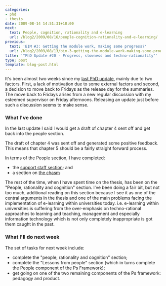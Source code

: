 ```yaml
---
categories:
- phd
- thesis
date: 2009-08-14 14:51:31+10:00
next:
  text: People, cognition, rationality and e-learning
  url: /blog2/2009/08/16/people-cognition-rationality-and-e-learning/
previous:
  text: 'BIM #3: Getting the module work, making some progress?'
  url: /blog2/2009/08/13/bim-3-getting-the-module-work-making-some-progress/
title: '"PhD Update #20 - Progress, slowness and techno-rationality"'
type: post
template: blog-post.html
---
```

It's been almost two weeks since my [last PhD update](/blog2/2009/08/02/phd-update-19-falling-just-a-little-short/), mainly due to two factors. First, a lack of motivation due to some external factors and second, a decision to move back to Fridays as the release day for the summaries. The move back to Fridays arises from a new regular discussion with my esteemed supervisor on Friday afternoons. Releasing an update just before such a discussion seems to make sense.

### What I've done

In the last update I said I would get a draft of chapter 4 sent off and get back into the people section.

The draft of chapter 4 was sent off and generated some positive feedback. This means that chapter 5 should be a fairly straight forward process.

In terms of the People section, I have completed:

- the [support staff section](/blog2/2009/08/09/support-staff-continuing-with-the-people-component/); and
- a section on [the chasm](/blog2/2009/08/09/the-chasm/)

The rest of the time, when I have spent time on the thesis, has been on the "People, rationality and cognition" section. I've been doing a fair bit, but not too much, additional reading on this section because I see it as one of the central arguments in the thesis and one of the main problems facing the implementation of e-learning within universities today. i.e. e-learning within universities is suffering from the over-emphasis on techno-rational approaches to learning and teaching, management and especially information technology which is not only completely inappropriate is got them caught in the past.

### What I'll do next week

The set of tasks for next week include:

- complete the "people, rationality and cognition" section;
- complete the "Lessons from people" section (which in turns complete the People component of the Ps Framework);
- get going on one of the two remaining components of the Ps framework: pedagogy and product.